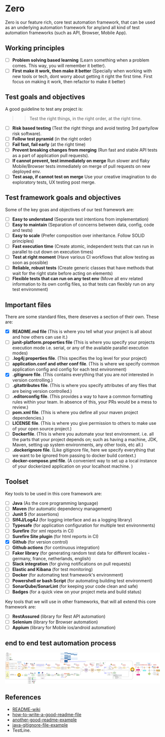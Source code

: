 # Zero
Zero is our feature rich, core test automation framework, that can be used as an underlying automation framework
for any/and all kind of test automation frameworks (such as API, Browser, Mobile App).

## Working principles
- [ ] **Problem solving based learning** (Learn something when a problem comes. This way, you will remember it better).      
- [ ] **First make it work, then make it better** (Specially when working with new tools or tech, dont worry about getting it right the first time. First focus on making it work, then refactor to make it better)  

## Test goals and objectives
A good guideline to test any project is:

>> Test the right things, in the right order, at the right time.

- [ ] **Risk based testing** (Test the right things and avoid testing 3rd party/low risk software).  
- [ ] **Follow test pyramid** (in the right order)   
- [ ] **Fail fast, fail early** (at the right time)  
- [ ] **Prevent breaking changes from merging** (Run fast and stable API tests as a part of application pull requests). 
- [ ] **If cannot prevent, test immediately on merge** Run slower and flaky Mobile/Browser tests immediately on merge of pull requests on new deployed env. 
- [ ] **Test asap, if cannot test on merge** Use your creative imagination to do exploratory tests, UX testing post merge.  

## Test framework goals and objectives
Some of the key goas and objectives of our test framework are:  
- [ ] **Easy to understand** (Seperate test intentions from implementation)  
- [ ] **Easy to maintain** (Separation of concerns between data, config, code and tests)     
- [ ] **Easy to scale** (Prefer composition over inheritance. Follow SOLID principles)   
- [ ] **Fast execution time** (Create atomic, independent tests that can run in parallel to cut down on execution times)     
- [ ] **Test at right moment** (Have various CI workflows that allow testing as soon as possible)    
- [ ] **Reliable, robust tests** (Create generic classes that have methods that wait for the right state before acting on elements)  
- [ ] **Flexible tests that can run on any test env** (Move all env related information to its own config files, so that tests can flexibly run on any test environment) 

## Important files
There are some standard files, there deserves a section of their own. These are:    
- [x] **README.md file** (This is where you tell what your project is all about and how others can use it.)  
- [ ] **junit-platform.properties file** (This is where you specify your projects execution mode i.e. serial, or any of the available parallel execution modes)  
- [ ] **.log4j properties file**. (This specifies the log level for your project)    
- [ ] **application.conf and other conf file**. (This is where we specify common application config and config for each test environment)    
- [x] **.gitignore file**. (This contains everything that you are *not* interested in version controlling.)  
- [ ] **.gitattributes file**. (This is where you specify attributes of any files that are being version controlled.)    
- [ ] **.editorconfig file**. (This provides a way to have a common formatting rules within your team. In absence of this, your PRs would be a mess to review.)  
- [ ] **pom.xml file**. (This is where you define all your maven project dependencies.)  
- [ ] **LICENSE file**. (This is where you give permission to others to make use of your open source project.)   
- [ ] **Dockerfile**. (This is where you automate your test environment. i.e. all the parts that your project depends on; such as having a machine, JDK, Maven, setting up system environments, any other tools, etc all.)   
- [ ] **.dockerignore file**. (Like gitignore file, here we specify everything that we want to be ignored from passing to docker build context.)     
- [ ] **docker-compose.yml file**. (A convenient way to set up a local instance of your dockerized application on your localhost machine. )  

## Toolset
Key tools to be used in this core framework are:    
- [ ] **Java** (As the core programming language)    
- [ ] **Maven** (for automatic dependency management)    
- [ ] **Junit 5** (for assertions)   
- [ ] **Slf4J/Log4J** (for logging interface and as a logging library)   
- [ ] **Typesafe** (for application configuration for multiple test environments)    
- [ ] **Surefire** (for xml reports in CI)   
- [ ] **Surefire Site plugin** (for html reports in CI)  
- [x] **Github** (for version control)   
- [ ] **Github actions** (for continuous integration)    
- [ ] **Faker library** (for generating random test data for different locales - germany, france, netherlands, english)  
- [ ] **Slack integration** (for giving notifications on pull requests)   
- [ ] **Elastic and Kibana** (for test monitoring)   
- [ ] **Docker** (for automating test framework's environment)   
- [ ] **Powershell or bash Script** (for automating building test environment)   
- [ ] **SonarQube/SonarLint** (for keeping your code clean and safe)     
- [ ] **Badges** (for a quick view on your project meta and build status)    

Key tools that we will use in other frameworks, that will all extend this core framework are:   
- [ ] **RestAssured**  (library for Rest API automation)     
- [ ] **Selenium**  (library for Browser automation)     
- [ ] **Appium**  (library for Mobile ios/android automation)    

## end to end test automation process
![end-to-end-test-process](./images/end-to-end-test-workflow.png)

## References
- [README-wiki](https://en.wikipedia.org/wiki/README)
- [how-to-write-a-good-readme-file](https://www.freecodecamp.org/news/how-to-write-a-good-readme-file/)
- [another-good-readme-example](https://github.com/othneildrew/Best-README-Template)
- [java-gitignore-file-example](https://gist.github.com/dedunumax/54e82214715e35439227)
- TestLine. 
